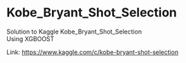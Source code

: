 # Kobe_Bryant_Shot_Selection
Solution to Kaggle Kobe_Bryant_Shot_Selection  
Using XGBOOST   

Link: https://www.kaggle.com/c/kobe-bryant-shot-selection
